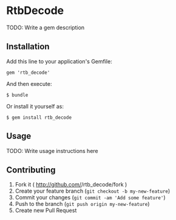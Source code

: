 # RtbDecode

TODO: Write a gem description

## Installation

Add this line to your application's Gemfile:

    gem 'rtb_decode'

And then execute:

    $ bundle

Or install it yourself as:

    $ gem install rtb_decode

## Usage

TODO: Write usage instructions here

## Contributing

1. Fork it ( http://github.com/<my-github-username>/rtb_decode/fork )
2. Create your feature branch (`git checkout -b my-new-feature`)
3. Commit your changes (`git commit -am 'Add some feature'`)
4. Push to the branch (`git push origin my-new-feature`)
5. Create new Pull Request
